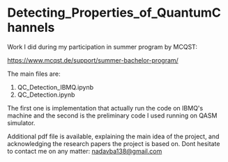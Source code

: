 # Detecting_Properties_of_QuantumChannels
 Work I did during my participation in summer program by MCQST:
 
https://www.mcqst.de/support/summer-bachelor-program/

The main files are: 

1. QC_Detection_IBMQ.ipynb
2. QC_Detection.ipynb

   
The first one is implementation that actually run the code on IBMQ's machine and the second is the preliminary code I used running on QASM simulator.

Additional pdf file is available, explaining the main idea of the project, and acknowledging the research papers the project is based on.
Dont hesitate to contact me on any matter: nadavba138@gmail.com

